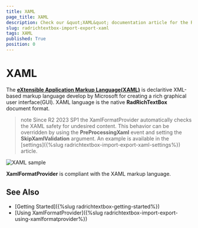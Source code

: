```yaml
---
title: XAML
page_title: XAML
description: Check our &quot;XAML&quot; documentation article for the RadRichTextBox {{ site.framework_name }} control.
slug: radrichtextbox-import-export-xaml
tags: XAML
published: True
position: 0
---
```


# XAML

The __[eXtensible Application Markup Language(XAML)](https://en.wikipedia.org/wiki/Extensible_Application_Markup_Language)__ is declaritive XML-based markup language develop by Microsoft for creating a rich graphical user interface(GUI). XAML language is the native __RadRichTextBox__ document format.
 
 >note Since R2 2023 SP1 the XamlFormatProvider automatically checks the XAML safety for undesired content. This behavior can be overridden by using the __PreProcessingXaml__ event and setting the __SkipXamlValidation__ argument. An example is available in the [settings]({%slug radrichtextbox-import-export-xaml-settings%}) article.

![XAML sample](images/RadRichTextBox_Formats_And_Conversion_XAML_01.PNG)

__XamlFormatProvider__  is compliant with the XAML markup language.

## See Also

 * [Getting Started]({%slug radrichtextbox-getting-started%})
 * [Using XamlFormatProvider]({%slug radrichtextbox-import-export-using-xamlformatprovider%})